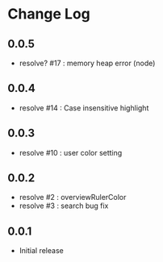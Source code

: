 # Change Log
## 0.0.5
- resolve? #17 : memory heap error (node)

## 0.0.4
- resolve #14 : Case insensitive highlight

## 0.0.3
- resolve #10 : user color setting

## 0.0.2
- resolve #2 : overviewRulerColor
- resolve #3 : search bug fix

## 0.0.1

- Initial release
